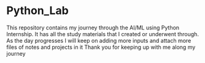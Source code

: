 # Python_Lab
This repository contains my journey through the AI/ML using Python Internship.
It has all the study materials that I created or underwent through.
As the day progresses I will keep on adding more inputs and attach more files of notes and projects in it
Thank you for keeping up with me along my journey
